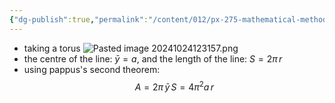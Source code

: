 ```yaml
---
{"dg-publish":true,"permalink":"/content/012/px-275-mathematical-methods/term-1/b-coordinate-systems-and-integration/b2-4-integration/px-275-b4c-example-a-torus/","noteIcon":"1","created":"2024-11-25T10:50:32.000+00:00","updated":"2024-11-26T10:04:57.621+00:00"}
---
```


- taking a torus
![Pasted image 20241024123157.png](/img/user/pics/Pasted%20image%2020241024123157.png)
- the centre of the line: $\bar y = a$, and the length of the line: $S = 2\pi\,r$
- using pappus's second theorem: 
$$A = 2\pi\,\bar y\,S = 4 \pi ^{2}a\,r$$
